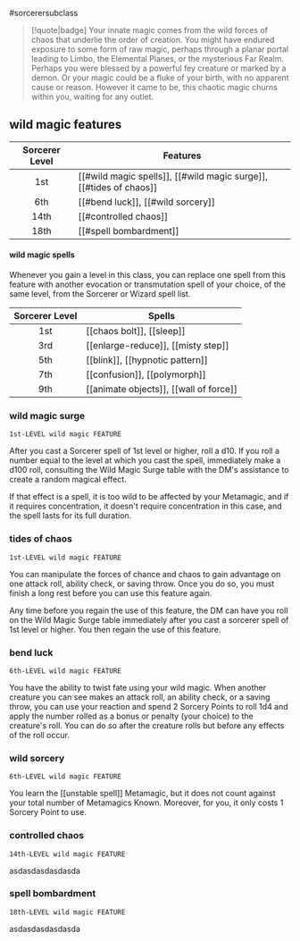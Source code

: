 #sorcerersubclass

> [!quote|badge] 
> Your innate magic comes from the wild forces of chaos that underlie the order of creation. You might have endured exposure to some form of raw magic, perhaps through a planar portal leading to Limbo, the Elemental Planes, or the mysterious Far Realm. Perhaps you were blessed by a powerful fey creature or marked by a demon. Or your magic could be a fluke of your birth, with no apparent cause or reason. However it came to be, this chaotic magic churns within you, waiting for any outlet.
## wild magic features
| **Sorcerer Level** | **Features**                                                       |
| :----------------: | ------------------------------------------------------------------ |
|        1st         | [[#wild magic spells]], [[#wild magic surge]], [[#tides of chaos]] |
|        6th         | [[#bend luck]], [[#wild sorcery]]                                  |
|        14th        | [[#controlled chaos]]                                              |
|        18th        | [[#spell bombardment]]                                             |
#### wild magic spells
Whenever you gain a level in this class, you can replace one spell from this feature with another evocation or transmutation spell of your choice, of the same level, from the Sorcerer or Wizard spell list.

| **Sorcerer Level** | **Spells**                             |
| :----------------: | -------------------------------------- |
|        1st         | [[chaos bolt]], [[sleep]]              |
|        3rd         | [[enlarge-reduce]], [[misty step]]     |
|        5th         | [[blink]], [[hypnotic pattern]]        |
|        7th         | [[confusion]], [[polymorph]]           |
|        9th         | [[animate objects]], [[wall of force]] |
### wild magic surge
`1st-LEVEL wild magic FEATURE`

After you cast a Sorcerer spell of 1st level or higher, roll a d10. If you roll a number equal to the level at which you cast the spell, immediately make a d100 roll, consulting the Wild Magic Surge table with the DM's assistance to create a random magical effect.

If that effect is a spell, it is too wild to be affected by your Metamagic, and if it requires concentration, it doesn't require concentration in this case, and the spell lasts for its full duration.
### tides of chaos
`1st-LEVEL wild magic FEATURE`

You can manipulate the forces of chance and chaos to gain advantage on one attack roll, ability check, or saving throw. Once you do so, you must finish a long rest before you can use this feature again.

Any time before you regain the use of this feature, the DM can have you roll on the Wild Magic Surge table immediately after you cast a sorcerer spell of 1st level or higher. You then regain the use of this feature.
### bend luck
`6th-LEVEL wild magic FEATURE`

You have the ability to twist fate using your wild magic. When another creature you can see makes an attack roll, an ability check, or a saving throw, you can use your reaction and spend 2 Sorcery Points to roll 1d4 and apply the number rolled as a bonus or penalty (your choice) to the creature's roll. You can do so after the creature rolls but before any effects of the roll occur.
### wild sorcery
`6th-LEVEL wild magic FEATURE`

You learn the [[unstable spell]] Metamagic, but it does not count against your total number of Metamagics Known. Moreover, for you, it only costs 1 Sorcery Point to use.
### controlled chaos
`14th-LEVEL wild magic FEATURE`

asdasdasdasdasda
### spell bombardment
`18th-LEVEL wild magic FEATURE`

asdasdasdasdasda
